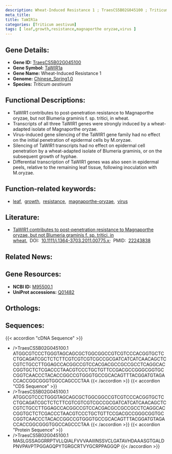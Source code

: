 ```yaml
---
description: Wheat-Induced Resistance 1 ; TraesCS5B02G045100 ; Triticum aestivum
meta_title:
title: TaWIR1a
categories: [Triticum aestivum]
tags: [ leaf,growth,resistance,magnaporthe oryzae,virus ]
---
```


## Gene Details:
- **Gene ID:**	[TraesCS5B02G045100](http://202.194.139.32/cgi-bin/geneDetail.py?search=TraesCS5B02G045100)
- **Gene Symbol:** <u>TaWIR1a</u>
- **Gene Name:** Wheat-Induced Resistance 1
- **Genome:** [Chinese_Spring1.0](https://ensembl.gramene.org/Triticum_aestivum/Info/Index)
- **Species:** *Triticum aestivum*

## Functional Descriptions:
   - TaWIR1 contributes to post-penetration resistance to Magnaporthe oryzae, but not Blumeria graminis f. sp. tritici, in wheat.
   - Transcripts of all three TaWIR1 genes were strongly induced by a wheat-adapted isolate of Magnaporthe oryzae.
   - Virus-induced gene silencing of the TaWIR1 gene family had no effect on the initial penetration of epidermal cells by M.oryzae.
   - Silencing of TaWIR1 transcripts had no effect on epidermal cell penetration by a wheat-adapted isolate of Blumeria graminis, or on the subsequent growth of hyphae.
   - Differential transcription of TaWIR1 genes was also seen in epidermal peels, relative to the remaining leaf tissue, following inoculation with M.oryzae.

## Function-related keywords:
   - [leaf](/tags/leaf/),&nbsp;&nbsp;[growth](/tags/growth/),&nbsp;&nbsp;[resistance](/tags/resistance/),&nbsp;&nbsp;[magnaporthe-oryzae](/tags/magnaporthe-oryzae/),&nbsp;&nbsp;[virus](/tags/virus/)

## Literature:
   - [TaWIR1 contributes to post-penetration resistance to Magnaporthe oryzae, but not Blumeria graminis f. sp. tritici, in wheat.](https://www.doi.org/10.1111/j.1364-3703.2011.00775.x)&nbsp;&nbsp;DOI:&nbsp;&nbsp;[10.1111/j.1364-3703.2011.00775.x](https://www.doi.org/10.1111/j.1364-3703.2011.00775.x);&nbsp;&nbsp;PMID:&nbsp;&nbsp;[22243838](https://pubmed.ncbi.nlm.nih.gov/22243838/)

## Related News:

## Gene Resources:
- **NCBI ID:**  [M95500.1](https://www.ncbi.nlm.nih.gov/search/all/?term=M95500.1)
- **UniProt accessions:**  [Q01482](https://www.uniprot.org/uniprotkb/Q01482/entry)

## Orthologs:

## Sequences:
{{< accordion "cDNA Sequence" >}}
- />TraesCS5B02G045100.1<br>
ATGGCGTCCCTGGGTAGCAGCGCTGGCGGCCGTCGTCCCACGGTGCTCCTGCAGATCGCTCTCTTCGTCGTCGTCGCCGCGATCATCATCAACAGCTCCGTCTGCCTTGGAGCCACGGCCGTCCACGACGCCGCCGCCTCAGGCACCGGTGCTCTCGACCCTAACGTCCCTGCTGTTCCGACGCCGGGCGGTGCCGGTCAACCCTACACCGGCCGTGGGTGCCGCACAGTTTACGGATGTAGACCACCGGCGGGTGGCCAGCCCTAA
{{< /accordion >}}
{{< accordion "CDS Sequence" >}}
- />TraesCS5B02G045100.1<br>
ATGGCGTCCCTGGGTAGCAGCGCTGGCGGCCGTCGTCCCACGGTGCTCCTGCAGATCGCTCTCTTCGTCGTCGTCGCCGCGATCATCATCAACAGCTCCGTCTGCCTTGGAGCCACGGCCGTCCACGACGCCGCCGCCTCAGGCACCGGTGCTCTCGACCCTAACGTCCCTGCTGTTCCGACGCCGGGCGGTGCCGGTCAACCCTACACCGGCCGTGGGTGCCGCACAGTTTACGGATGTAGACCACCGGCGGGTGGCCAGCCCTAA
{{< /accordion >}}
{{< accordion "Protein Sequence" >}}
- />TraesCS5B02G045100.1<br>
MASLGSSAGGRRPTVLLQIALFVVVAAIIINSSVCLGATAVHDAAASGTGALDPNVPAVPTPGGAGQPYTGRGCRTVYGCRPPAGGQP
{{< /accordion >}}
